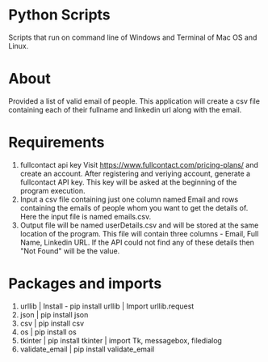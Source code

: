 # Python Scripts
Scripts that run on command line of Windows and Terminal of Mac OS and Linux.

# About
Provided a list of valid email of people. This application will create a csv file containing each of their fullname and linkedin url along with the email.

# Requirements
1. fullcontact api key
Visit https://www.fullcontact.com/pricing-plans/ and create an account. After registering and veriying account, generate a fullcontact API key. This key will be asked at the beginning of the program execution.
2. Input a csv file containing just one column named Email and rows containing the emails of people whom you want to get the details of.
Here the input file is named emails.csv.
3. Output file will be named userDetails.csv and will be stored at the same location of the program.
This file will contain three columns - Email, Full Name, Linkedin URL. If the API could not find any of these details then "Not Found" will be the value.

# Packages and imports
1. urllib   |   Install - pip install urllib   |   Import urllib.request
2. json     |   pip install json
3. csv      |   pip install csv
4. os       |   pip install os
5. tkinter  |   pip install tkinter    |  import Tk, messagebox, filedialog
6. validate_email   |   pip install validate_email
